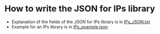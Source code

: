 # How to write the JSON for IPs library 
- Explanation of the fields of the JSON for IPs library is in [IPs_JSON.txt](IPs_JSON.txt)
- Example for an IPs library is in [IPs_example.json](IPs_example.json)